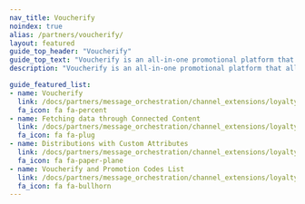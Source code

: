 ```yaml
---
nav_title: Voucherify
noindex: true
alias: /partners/voucherify/
layout: featured
guide_top_header: "Voucherify"
guide_top_text: "Voucherify is an all-in-one promotional platform that allows users to automatically send personalized coupons, gift cards, loyalty cards, referral codes, and more – all through their Braze account while tracking redemptions and campaign growth at every step."
description: "Voucherify is an all-in-one promotional platform that allows users to automatically send personalized coupons, gift cards, loyalty cards, referral codes, and more – all through their Braze account while tracking redemptions and campaign growth at every step."

guide_featured_list:
- name: Voucherify
  link: /docs/partners/message_orchestration/channel_extensions/loyalty/voucherify/voucherify/
  fa_icon: fa fa-percent
- name: Fetching data through Connected Content
  link: /docs/partners/message_orchestration/channel_extensions/loyalty/voucherify/voucherify_fetching_data_through_braze_connected_content/
  fa_icon: fa fa-plug
- name: Distributions with Custom Attributes
  link: /docs/partners/message_orchestration/channel_extensions/loyalty/voucherify/voucherify_distribution_with_braze_custom_attributes/
  fa_icon: fa fa-paper-plane
- name: Voucherify and Promotion Codes List
  link: /docs/partners/message_orchestration/channel_extensions/loyalty/voucherify/voucherify_using_braze_promotion_codes_list/
  fa_icon: fa fa-bullhorn
---
```


<br> 
